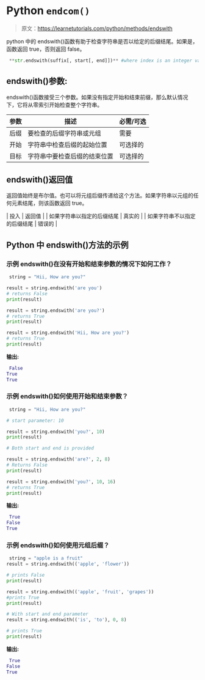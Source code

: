 # Python `endcom()`

> 原文：<https://learnetutorials.com/python/methods/endswith>

python 中的 endswith()函数有助于检查字符串是否以给定的后缀结尾。如果是，函数返回 true，否则返回 false。

```py
 **str.endswith(suffix[, start[, end]])** #where index is an integer value 

```

## endswith()参数:

endswith()函数接受三个参数。如果没有指定开始和结束前缀，那么默认情况下，它将从零索引开始检查整个字符串。

| 参数 | 描述 | 必需/可选 |
| --- | --- | --- |
| 后缀 | 要检查的后缀字符串或元组 | 需要 |
| 开始 | 字符串中检查后缀的起始位置 | 可选择的 |
| 目标 | 字符串中要检查后缀的结束位置 | 可选择的 |

## endswith()返回值

返回值始终是布尔值。也可以将元组后缀传递给这个方法。如果字符串以元组的任何元素结尾，则该函数返回 true。

| 投入 | 返回值 |
| 如果字符串以指定的后缀结尾 | 真实的 |
| 如果字符串不以指定的后缀结尾 | 错误的 |

## Python 中 endswith()方法的示例

### 示例 endswith()在没有开始和结束参数的情况下如何工作？

```py
 string = "Hii, How are you?"

result = string.endswith('are you')
# returns False
print(result)

result = string.endswith('are you?')
# returns True
print(result)

result = string.endswith('Hii, How are you?')
# returns True
print(result) 

```

**输出:**

```py
 False
True
True 
```

### 示例 endswith()如何使用开始和结束参数？

```py
 string = "Hii, How are you?"

# start parameter: 10

result = string.endswith('you?', 10)
print(result)

# Both start and end is provided

result = string.endswith('are?', 2, 8)
# Returns False
print(result)

result = string.endswith('you?', 10, 16)
# returns True
print(result) 

```

**输出:**

```py
 True
False
True 
```

### 示例 endswith()如何使用元组后缀？

```py
 string = "apple is a fruit"
result = string.endswith(('apple', 'flower'))

# prints False
print(result)

result = string.endswith(('apple', 'fruit', 'grapes'))
#prints True
print(result)

# With start and end parameter
result = string.endswith(('is', 'to'), 0, 8)

# prints True
print(result) 

```

**输出:**

```py
 True
False
True 
```